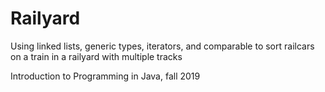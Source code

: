 # Railyard
Using linked lists, generic types, iterators, and comparable to sort railcars on a train in a railyard with multiple tracks

Introduction to Programming in Java, fall 2019
